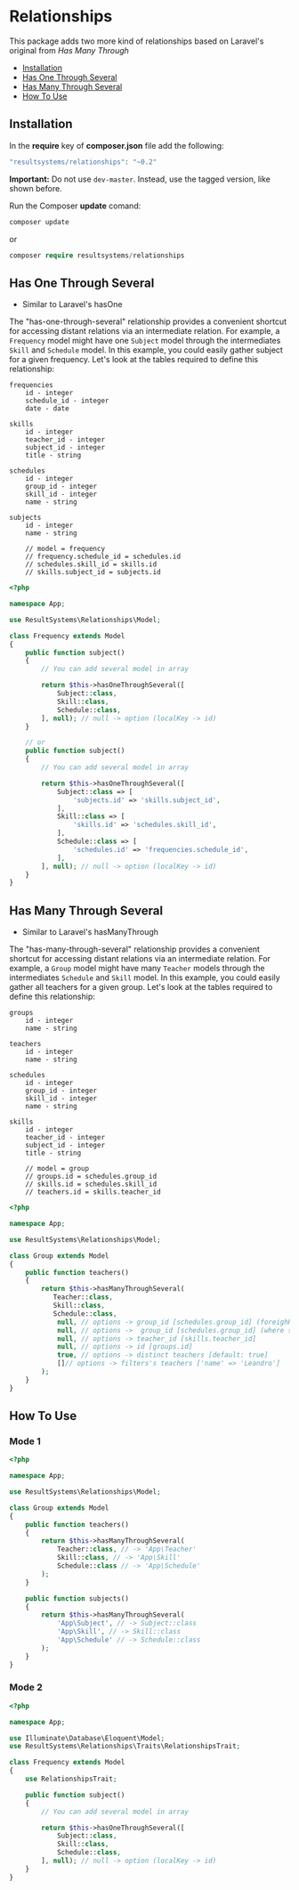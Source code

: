 # Relationships

This package adds two more kind of relationships based on Laravel's original from *Has Many Through*

- [Installation](#installation)
- [Has One Through Several](#has-one-through-several)
- [Has Many Through Several](#has-many-through-several)
- [How To Use](#how-to-use)

## Installation

In the **require** key of **composer.json** file add the following:

```php
"resultsystems/relationships": "~0.2"
```

**Important:** Do not use `dev-master`. Instead, use the tagged version, like shown before.

Run the Composer **update** comand:

```php
composer update
```
or

```php
composer require resultsystems/relationships
```
   
 <a name="has-one-through-several"></a>
## Has One Through Several


 - Similar to Laravel's hasOne

The "has-one-through-several" relationship provides a convenient shortcut for accessing distant relations via an intermediate relation. For example, a `Frequency` model might have one `Subject` model through the intermediates `Skill` and `Schedule` model. In this example, you could easily gather subject for a given frequency. Let's look at the tables required to define this relationship:

    frequencies
        id - integer
        schedule_id - integer
        date - date

    skills
        id - integer
        teacher_id - integer
        subject_id - integer
        title - string

    schedules
        id - integer
        group_id - integer
        skill_id - integer
        name - string

    subjects
        id - integer
        name - string

        // model = frequency
        // frequency.schedule_id = schedules.id
        // schedules.skill_id = skills.id
        // skills.subject_id = subjects.id

```php
<?php

namespace App;

use ResultSystems\Relationships\Model;

class Frequency extends Model
{
    public function subject()
    {
        // You can add several model in array

        return $this->hasOneThroughSeveral([
            Subject::class,
            Skill::class,
            Schedule::class,
        ], null); // null -> option (localKey -> id)
    }

    // or
    public function subject()
    {
        // You can add several model in array

        return $this->hasOneThroughSeveral([
            Subject::class => [
                'subjects.id' => 'skills.subject_id',
            ],
            Skill::class => [
                'skills.id' => 'schedules.skill_id',
            ],
            Schedule::class => [
                'schedules.id' => 'frequencies.schedule_id',
            ],
        ], null); // null -> option (localKey -> id)
    }
}
```

  
 <a name="has-many-through-several"></a>
## Has Many Through Several

 - Similar to Laravel's hasManyThrough

The "has-many-through-several" relationship provides a convenient shortcut for accessing distant relations via an intermediate relation. For example, a `Group` model might have many `Teacher` models through the intermediates `Schedule` and `Skill` model. In this example, you could easily gather all teachers for a given group. Let's look at the tables required to define this relationship:

    groups
        id - integer
        name - string

    teachers
        id - integer
        name - string

    schedules
        id - integer
        group_id - integer
        skill_id - integer
        name - string

    skills
        id - integer
        teacher_id - integer
        subject_id - integer
        title - string

        // model = group
        // groups.id = schedules.group_id
        // skills.id = schedules.skill_id
        // teachers.id = skills.teacher_id

```php
<?php

namespace App;

use ResultSystems\Relationships\Model;

class Group extends Model
{
    public function teachers()
    {
        return $this->hasManyThroughSeveral(
           Teacher::class,
           Skill::class,
           Schedule::class,
            null, // options -> group_id [schedules.group_id] (foreighKey from group)
            null, // options ->  group_id [schedules.group_id] (where schedules.group_id = ?)
            null, // options -> teacher_id [skills.teacher_id]
            null, // options -> id [groups.id]
            true, // options -> distinct teachers [default: true]
            []// options -> filters's teachers ['name' => 'Leandro']
        );
    }
}
```

<a name="how-to-use"></a>
## How To Use
 
### Mode 1
 
```php
<?php

namespace App;

use ResultSystems\Relationships\Model;

class Group extends Model
{
    public function teachers()
    {
        return $this->hasManyThroughSeveral(
            Teacher::class, // -> 'App\Teacher'
            Skill::class, // -> 'App\Skill'
            Schedule::class // -> 'App\Schedule'
        );
    }

    public function subjects()
    {
        return $this->hasManyThroughSeveral(
            'App\Subject', // -> Subject::class
            'App\Skill', // -> Skill::class
            'App\Schedule' // -> Schedule::class
        );
    }
}
```
 
### Mode 2
 
```php
<?php

namespace App;

use Illuminate\Database\Eloquent\Model;
use ResultSystems\Relationships\Traits\RelationshipsTrait;

class Frequency extends Model
{
    use RelationshipsTrait;

    public function subject()
    {
        // You can add several model in array

        return $this->hasOneThroughSeveral([
            Subject::class,
            Skill::class,
            Schedule::class,
        ], null); // null -> option (localKey -> id)
    }
}
```
 
 
